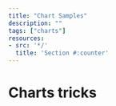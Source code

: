 ```yaml
---
title: "Chart Samples"
description: ""
tags: ["charts"]
resources:
- src: '*/'
  title: 'Section #:counter'
---
```


# Charts tricks
